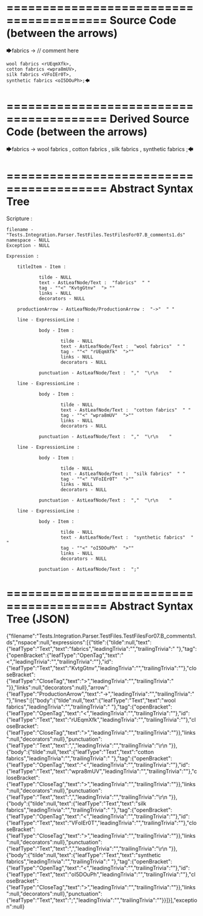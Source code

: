 ========================================
Source Code (between the arrows)
========================================

🡆fabrics <KvtgGtnv> -> // comment here

    wool fabrics <rUEqmXfk>,
    cotton fabrics <wpra8mUV>,
    silk fabrics <VFoIEr0T>,
    synthetic fabrics <oI5DOuPh>;🡄

========================================
Derived Source Code (between the arrows)
========================================

🡆fabrics <KvtgGtnv> -> wool fabrics <rUEqmXfk>,
    cotton fabrics <wpra8mUV>,
    silk fabrics <VFoIEr0T>,
    synthetic fabrics <oI5DOuPh>;🡄

========================================
Abstract Syntax Tree
========================================

Scripture : 

    filename - "Tests.Integration.Parser.TestFiles.TestFilesFor07.B_comments1.ds"
    namespace - NULL
    Exception - NULL

    Expression : 
    
        titleItem - Item : 
            
                tilde - NULL
                text - AstLeafNode/Text :  "fabrics"  " "
                tag - ""<" "KvtgGtnv"  "> ""
                links - NULL
                decorators - NULL
            
        productionArrow - AstLeafNode/ProductionArrow :  "->"  " "
    
        line - ExpressionLine : 
            
                body - Item : 
                    
                        tilde - NULL
                        text - AstLeafNode/Text :  "wool fabrics"  " "
                        tag - ""<" "rUEqmXfk"  ">""
                        links - NULL
                        decorators - NULL
                    
                punctuation - AstLeafNode/Text :  ","  "\r\n    "
            
        line - ExpressionLine : 
            
                body - Item : 
                    
                        tilde - NULL
                        text - AstLeafNode/Text :  "cotton fabrics"  " "
                        tag - ""<" "wpra8mUV"  ">""
                        links - NULL
                        decorators - NULL
                    
                punctuation - AstLeafNode/Text :  ","  "\r\n    "
            
        line - ExpressionLine : 
            
                body - Item : 
                    
                        tilde - NULL
                        text - AstLeafNode/Text :  "silk fabrics"  " "
                        tag - ""<" "VFoIEr0T"  ">""
                        links - NULL
                        decorators - NULL
                    
                punctuation - AstLeafNode/Text :  ","  "\r\n    "
            
        line - ExpressionLine : 
            
                body - Item : 
                    
                        tilde - NULL
                        text - AstLeafNode/Text :  "synthetic fabrics"  " "
                        tag - ""<" "oI5DOuPh"  ">""
                        links - NULL
                        decorators - NULL
                    
                punctuation - AstLeafNode/Text :  ";" 
            
    
========================================
Abstract Syntax Tree (JSON)
========================================

{"filename":"Tests.Integration.Parser.TestFiles.TestFilesFor07.B_comments1.ds","nspace":null,"expressions":[{"title":{"tilde":null,"text":{"leafType":"Text","text":"fabrics","leadingTrivia":"","trailingTrivia":" "},"tag":{"openBracket":{"leafType":"OpenTag","text":"<","leadingTrivia":"","trailingTrivia":""},"id":{"leafType":"Text","text":"KvtgGtnv","leadingTrivia":"","trailingTrivia":""},"closeBracket":{"leafType":"CloseTag","text":">","leadingTrivia":"","trailingTrivia":" "}},"links":null,"decorators":null},"arrow":{"leafType":"ProductionArrow","text":"->","leadingTrivia":"","trailingTrivia":" "},"lines":[{"body":{"tilde":null,"text":{"leafType":"Text","text":"wool fabrics","leadingTrivia":"","trailingTrivia":" "},"tag":{"openBracket":{"leafType":"OpenTag","text":"<","leadingTrivia":"","trailingTrivia":""},"id":{"leafType":"Text","text":"rUEqmXfk","leadingTrivia":"","trailingTrivia":""},"closeBracket":{"leafType":"CloseTag","text":">","leadingTrivia":"","trailingTrivia":""}},"links":null,"decorators":null},"punctuation":{"leafType":"Text","text":",","leadingTrivia":"","trailingTrivia":"\r\n    "}},{"body":{"tilde":null,"text":{"leafType":"Text","text":"cotton fabrics","leadingTrivia":"","trailingTrivia":" "},"tag":{"openBracket":{"leafType":"OpenTag","text":"<","leadingTrivia":"","trailingTrivia":""},"id":{"leafType":"Text","text":"wpra8mUV","leadingTrivia":"","trailingTrivia":""},"closeBracket":{"leafType":"CloseTag","text":">","leadingTrivia":"","trailingTrivia":""}},"links":null,"decorators":null},"punctuation":{"leafType":"Text","text":",","leadingTrivia":"","trailingTrivia":"\r\n    "}},{"body":{"tilde":null,"text":{"leafType":"Text","text":"silk fabrics","leadingTrivia":"","trailingTrivia":" "},"tag":{"openBracket":{"leafType":"OpenTag","text":"<","leadingTrivia":"","trailingTrivia":""},"id":{"leafType":"Text","text":"VFoIEr0T","leadingTrivia":"","trailingTrivia":""},"closeBracket":{"leafType":"CloseTag","text":">","leadingTrivia":"","trailingTrivia":""}},"links":null,"decorators":null},"punctuation":{"leafType":"Text","text":",","leadingTrivia":"","trailingTrivia":"\r\n    "}},{"body":{"tilde":null,"text":{"leafType":"Text","text":"synthetic fabrics","leadingTrivia":"","trailingTrivia":" "},"tag":{"openBracket":{"leafType":"OpenTag","text":"<","leadingTrivia":"","trailingTrivia":""},"id":{"leafType":"Text","text":"oI5DOuPh","leadingTrivia":"","trailingTrivia":""},"closeBracket":{"leafType":"CloseTag","text":">","leadingTrivia":"","trailingTrivia":""}},"links":null,"decorators":null},"punctuation":{"leafType":"Text","text":";","leadingTrivia":"","trailingTrivia":""}}]}],"exception":null}